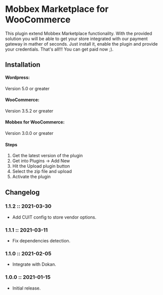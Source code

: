 # Mobbex Marketplace for WooCommerce

This plugin extend Mobbex Marketplace functionality. With the provided solution you will be able to get your store integrated with our payment gateway in mather of seconds. Just install it, enable the plugin and provide your credentials. That's all!!! You can get paid now ;).

## Installation

#### Wordpress:

Version 5.0 or greater

#### WooCommerce:

Version 3.5.2 or greater

#### Mobbex for WooCommerce:

Version 3.0.0 or greater

#### Steps

1) Get the latest version of the plugin
2) Get into Plugins -> Add New
3) Hit the Upload plugin button
4) Select the zip file and upload
5) Activate the plugin

## Changelog

### 1.1.2 :: 2021-03-30
- Add CUIT config to store vendor options.

### 1.1.1 :: 2021-03-11
- Fix dependencies detection.

### 1.1.0 :: 2021-02-05
- Integrate with Dokan.

### 1.0.0 :: 2021-01-15
- Initial release.
